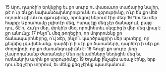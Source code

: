 15 Արդ, դարձի՛ր երկնքից
եւ քո սուրբ ու փառաւոր տաճարից նայիր,
թէ ո՛ւր են քո նախանձախնդրութիւնն ու զօրութիւնը,
ո՛ւր են քո մեծ ողորմութիւնն ու գթութիւնը,
որոնցով ներում էիր մեզ:
16 Դու ես մեր հայրը:
Աբրահամը չգիտէր մեզ,
Իսրայէլը մեզ չէր ճանաչում,
բայց դու, Տէ՛ր, Հա՛յր մեր, փրկի՛ր մեզ,
որովհետեւ սկզբից ի վեր մեզ վրայ է քո անունը:
17 Ինչո՞ւ մեզ թողեցիր, որ մոլորուենք քո ճանապարհներից, ո՛վ Տէր,
ինչո՞ւ կարծրացրիր մեր սրտերը, որ քեզնից չվախենանք.
դարձի՛ր ի սէր քո ծառաների,
դարձի՛ր ի սէր քո ժողովրդի,
որ քո ժառանգութիւնն է:
18 Գուցէ քո սուրբ լեռը չկարողանանք ժառանգել:
Մեր թշնամիները նեղեցին մեզ
եւ ոտնակոխ արին քո սրբութիւնը:
19 Եղանք ինչպէս առաջ էինք,
երբ դու մեզ չէիր տիրում,
եւ մենք քեզ չէինք պատկանում:
